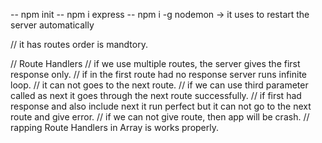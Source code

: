 -- npm init
-- npm i express
-- npm i -g nodemon  -> it uses to restart the server automatically

// it has routes order is mandtory.

// Route Handlers
// if we use multiple routes, the server gives the first response only.
// if in the first route had no response server runs infinite loop.
// it can not goes to the next route.
// if we can use third parameter called as next it goes through the next route successfully.
// if first had response and also include next it run perfect but it can not go to the next route and give error.
// if we can not give route, then app will be crash.
// rapping Route Handlers in Array is works properly.